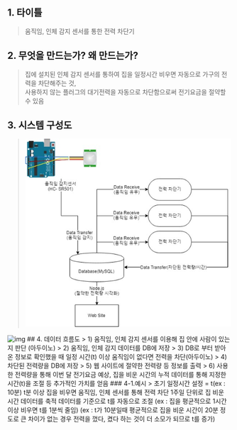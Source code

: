 ## 1. 타이틀  
> 움직임, 인체 감지 센서를 통한 전력 차단기  
## 2. 무엇을 만드는가? 왜 만드는가?  
> 집에 설치된 인체 감지 센서를 통하여 집을 일정시간 비우면 자동으로 가구의 전력을 차단해주는 것,  
> 사용하지 않는 플러그의 대기전력을 자동으로 차단함으로써 전기요금을 절약할 수 있음
## 3. 시스템 구성도  
> ![Alt text](/diagram.jpg)  
<img width="515" alt="img" src="https://user-images.githubusercontent.com/46955861/56109982-bbf60200-5f8d-11e9-92a2-7874157ada79.png" width="700" height="350">  
## 4. 데이터 흐름도  
> 1) 움직임, 인체 감지 센서를 이용해 집 안에 사람이 있는지 판단 (아두이노)  
> 2) 움직임, 인체 감지 데이터를 DB에 저장  
> 3) DB로 부터 받아온 정보로 확인했을 때 일정 시간(t) 이상 움직임이 없다면 전력을 차단(아두이노)  
> 4) 차단된 전력량을 DB에 저장  
> 5) 웹 사이트에 절약한 전력량 등 정보를 출력  
> 6) 사용한 전력량을 통해 이번 달 전기요금 예상, 집을 비운 시간의 누적 데이터를 통해 지정한 시간(t)을 조절 등 추가적인 가치를 얻음  
### 4-1.예시  
> 초기 일정시간 설정 = t(ex : 10분)  
t분 이상 집을 비우면 움직임, 인체 센서를 통해 전력 차단  
1주일 단위로 집 비운 시간 데이터를 축적  
데이터를 기준으로 t를 자동으로 조절  
(ex : 집을 평균적으로 1시간 이상 비우면 t를 1분씩 줄임)  
(ex : t가 10분일때 평균적으로 집을 비운 시간이 20분 정도로 큰 차이가 없는 경우 전력을 껐다, 켰다 하는 것이 더 소모가 되므로 t를 증가)
